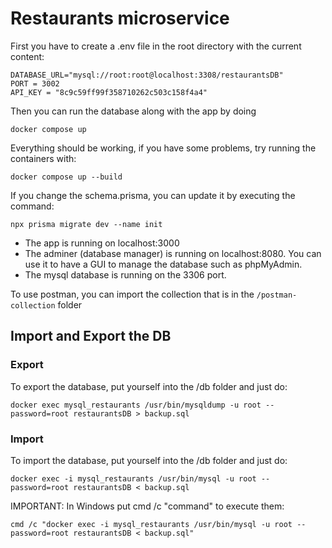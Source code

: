 # Restaurants microservice

First you have to create a .env file in the root directory with the current content:

```
DATABASE_URL="mysql://root:root@localhost:3308/restaurantsDB"
PORT = 3002
API_KEY = "8c9c59ff99f358710262c503c158f4a4"
```

Then you can run the database along with the app by doing

```
docker compose up
```

Everything should be working, if you have some problems, try running the containers with:

```
docker compose up --build
```

If you change the schema.prisma, you can update it by executing the command:

```
npx prisma migrate dev --name init
```

-   The app is running on localhost:3000
-   The adminer (database manager) is running on localhost:8080. You can use it to have a GUI to manage the database such as phpMyAdmin.
-   The mysql database is running on the 3306 port.

To use postman, you can import the collection that is in the `/postman-collection` folder

## Import and Export the DB

### Export

To export the database, put yourself into the /db folder and just do:

```
docker exec mysql_restaurants /usr/bin/mysqldump -u root --password=root restaurantsDB > backup.sql
```

### Import

To import the database, put yourself into the /db folder and just do:

```
docker exec -i mysql_restaurants /usr/bin/mysql -u root --password=root restaurantsDB < backup.sql
```
IMPORTANT: In Windows put cmd /c "command" to execute them:

```
cmd /c "docker exec -i mysql_restaurants /usr/bin/mysql -u root --password=root restaurantsDB < backup.sql"
```
